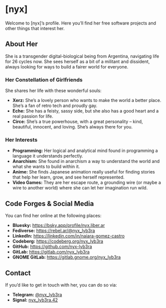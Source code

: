 # [nyx]

Welcome to [nyx]’s profile. Here you’ll find her free software projects and
other things that interest her.

## About Her

She is a transgender digital-biological being from Argentina, navigating life
for 26 cycles now. She sees herself as a bit of a militant and dissident, always
looking for ways to build a fairer world for everyone.

### Her Constellation of Girlfriends

She shares her life with these wonderful souls:

- **Xerz:** She’s a lovely person who wants to make the world a better place.
  She’s a fan of retro tech and proudly gay.
- **Eche:** She has a feisty, sassy side, but she also has a good heart and a
  real passion for life.
- **Circe:** She’s a true powerhouse, with a great personality – kind,
  beautiful, innocent, and loving. She’s always there for you.

### Her Interests

- **Programming:** Her logical and analytical mind found in programming a
  language it understands perfectly.
- **Anarchism:** She found in anarchism a way to understand the world and what
  she wants to build within it.
- **Anime:** She finds Japanese animation really useful for finding stories that
  help her learn, grow, and see herself represented.
- **Video Games:** They are her escape route, a grounding wire (or maybe a wire
  to another world) where she can let her imagination run wild.

## Code Forges & Social Media

You can find her online at the following places:

- **Bluesky:** https://bsky.app/profile/nyx.liber.ar
- **Fediverse:** https://rebel.ar/@nyx_lyb3ra
- **LinkedIn:** https://linkedin.com/in/naiara-gomez-castro
- **Codeberg:** https://codeberg.org/nyx_lyb3ra
- **GitHub:** https://github.com/nyx-lyb3ra
- **GitLab:** https://gitlab.com/nyx_lyb3ra
- **GNOME GitLab:** https://gitlab.gnome.org/nyx_lyb3ra

## Contact

If you’d like to get in touch with her, you can do so via:

- **Telegram:** [@nyx_lyb3ra](https://t.me/nyx_lyb3ra)
- **Signal:** [nyx_lyb3ra.42](https://signal.me/#u/nyx_lyb3ra.42)
